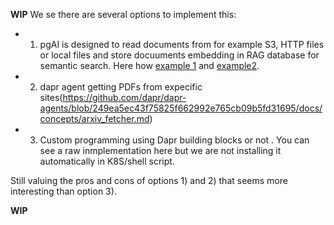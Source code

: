 
**WIP**
We se there are several options to implement this:
- 1) pgAI is designed to read documents from for example S3, HTTP files or local files and store docuuments embedding in RAG database for semantic search. Here how [example 1](https://github.com/timescale/pgai/blob/main/docs/vectorizer/document-embeddings.md) and [example2](https://github.com/timescale/pgai/tree/main/examples/embeddings_from_documents).
- 2) dapr agent getting PDFs from expecific sites(https://github.com/dapr/dapr-agents/blob/249ea5ec43f75825f662992e765cb09b5fd31695/docs/concepts/arxiv_fetcher.md)
- 3) Custom programming using Dapr building blocks or not . You can see a raw inmplementation here but we are not installing it automatically in K8S/shell script.

Still valuing the pros and cons of options 1) and 2) that seems more interesting than option 3). 

**WIP**